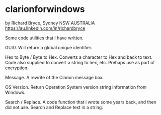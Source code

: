 # clarionforwindows
by Richard Bryce, Sydney NSW AUSTRALIA
https://au.linkedin.com/in/richardbryce

Some code utilities that I have written.

GUID.
Will return a global unique identifier.

Hex to Byte / Byte to Hex.
Converts a character to Hex and back to text. Code also supplied to convert a string to hex, etc.
Prehaps use as part of encryption.

Message.
A rewrite of the Clarion message box.

OS Version.
Return Operation System version string information from Windows.

Search / Replace.
A code function that i wrote some years back, and then did not use. Search and Replace text in a string.




